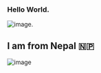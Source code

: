 ### Hello World. 
![image](https://user-images.githubusercontent.com/24466959/203549521-ab2ab4b3-2182-46ed-9f6d-13bd26aaa34e.png). 
## I am from Nepal :nepal: 
![image](https://github.com/Rononoa13/try/blob/main/nepal.gif?raw=true)

<!--
**Rononoa13/rononoa13** is a ✨ _special_ ✨ repository because its `README.md` (this file) appears on your GitHub profile.

Here are some ideas to get you started:

- 🔭 I’m currently working on ...
- 🌱 I’m currently learning ...
- 👯 I’m looking to collaborate on ...
- 🤔 I’m looking for help with ...
- 💬 Ask me about ...
- 📫 How to reach me: ...
- 😄 Pronouns: ...
- ⚡ Fun fact: ...
-->
